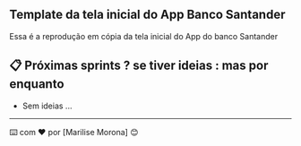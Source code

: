 ## Template da tela inicial do App Banco Santander

Essa é a reprodução em cópia da tela inicial do App do banco Santander


## 📋 Próximas sprints ? se tiver ideias : mas por enquanto

* Sem ideias ...



 
---
⌨️ com ❤️ por [Marilise Morona] 😊
